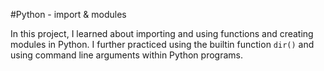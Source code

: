 #Python - import & modules

In this project, I learned about importing and using functions and creating
modules in Python. I further practiced using the builtin function
`dir()` and using command line arguments within Python programs.
